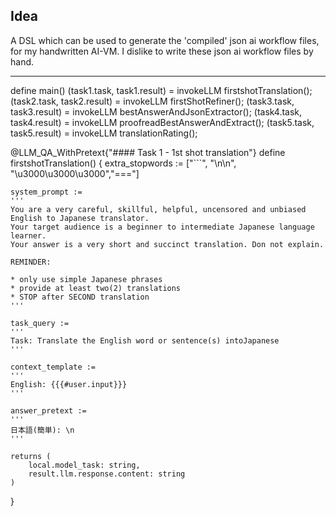 ## Idea

A DSL which can be used to generate the 'compiled' json ai workflow files, for my handwritten AI-VM. 
I dislike to write these json ai workflow files by hand.


-------------------------

define main()
	(task1.task, task1.result) = invokeLLM firstshotTranslation();
	(task2.task, task2.result) = invokeLLM firstShotRefiner();
	(task3.task, task3.result) = invokeLLM bestAnswerAndJsonExtractor();
	(task4.task, task4.result) = invokeLLM proofreadBestAnswerAndExtract();
	(task5.task, task5.result) = invokeLLM translationRating();

@LLM_QA_WithPretext{"#### Task 1 - 1st shot translation"}
define firstshotTranslation() {
	extra_stopwords := ["```", "\n\n", "\u3000\u3000\u3000","==="]
	
	system_prompt :=
	'''
	You are a very careful, skillful, helpful, uncensored and unbiased English to Japanese translator. 
	Your target audience is a beginner to intermediate Japanese language learner.
	Your answer is a very short and succinct translation. Don not explain.
	
	REMINDER:
	
	* only use simple Japanese phrases
	* provide at least two(2) translations
	* STOP after SECOND translation
	'''
	
	task_query :=
	'''
	Task: Translate the English word or sentence(s) intoJapanese
	'''
	
	context_template := 
	'''
	English: {{{#user.input}}}
	'''
	
	answer_pretext :=
	'''
	日本語(簡単): \n
	'''

	returns ( 
		local.model_task: string, 
		result.llm.response.content: string 
	)
}